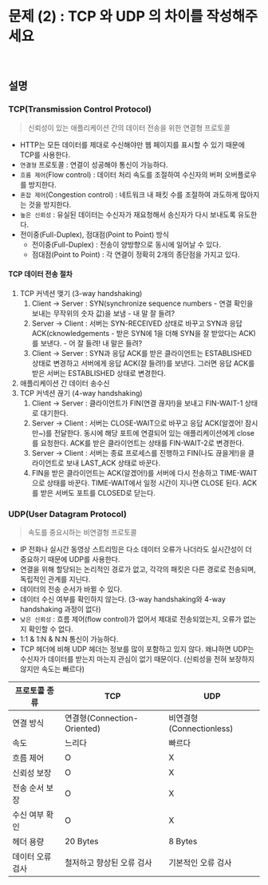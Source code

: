 # 문제 (2) : TCP 와 UDP 의 차이를 작성해주세요

<br/>

## 설명
### TCP(Transmission Control Protocol)
> 신뢰성이 있는 애플리케이션 간의 데이터 전송을 위한 연결형 프로토콜
- HTTP는 모든 데이터를 제대로 수신해야만 웹 페이지를 표시할 수 있기 때문에 TCP를 사용한다.
- `연결형` 프로토콜 : 연결이 성공해야 통신이 가능하다.
- `흐름 제어`(Flow control) : 데이터 처리 속도를 조절하여 수신자의 버퍼 오버플로우를 방지한다.
- `혼잡 제어`(Congestion control) : 네트워크 내 패킷 수를 조절하여 과도하게 많아지는 것을 방지한다.
- `높은 신뢰성` : 유실된 데이터는 수신자가 재요청해서 송신자가 다시 보내도록 유도한다.
- 전이중(Full-Duplex), 점대점(Point to Point) 방식
    - 전이중(Full-Duplex) : 전송이 양방향으로 동시에 일어날 수 있다.
    - 점대점(Point to Point) : 각 연결이 정확히 2개의 종단점을 가지고 있다.

#### TCP 데이터 전송 절차
1. TCP 커넥션 맺기 (3-way handshaking) 
    1.  Client -> Server : SYN(synchronize sequence numbers - 연결 확인을 보내는 무작위의 숫자 값)을 보냄 - 내 말 잘 들려?
    2.  Server -> Client : 서버는 SYN-RECEIVED 상태로 바꾸고 SYN과 응답 ACK(cknowledgements - 받은 SYN에 1을 더해 SYN을 잘 받았다는 ACK)를 보낸다. - 어 잘 들려! 내 말은 들려?
    3.  Client -> Server : SYN과 응답 ACK를 받은 클라이언트는 ESTABLISHED 상태로 변경하고 서버에게 응답 ACK(잘 들려!)를 보낸다. 그러면 응답 ACK를 받은 서버는 ESTABLISHED 상태로 변경한다.
2. 애플리케이션 간 데이터 송수신
3. TCP 커넥션 끊기 (4-way handshaking)
    1. Client -> Server : 클라이언트가 FIN(연결 끊자!)을 보내고 FIN-WAIT-1 상태로 대기한다.
    2. Server -> Client : 서버는 CLOSE-WAIT으로 바꾸고 응답 ACK(알겠어! 잠시만~)를 전달한다. 동시에 해당 포트에 연결되어 있는 애플리케이션에게 close를 요청한다. ACK를 받은 클라이언트는 상태를 FIN-WAIT-2로 변경한다.
    3. Server -> Client : 서버는 종료 프로세스를 진행하고 FIN(나도 끊을게!)을 클라이언트로 보내 LAST_ACK 상태로 바꾼다.
    4.  FIN을 받은 클라이언트는 ACK(알겠어!)를 서버에 다시 전송하고 TIME-WAIT으로 상태를 바꾼다. TIME-WAIT에서 일정 시간이 지나면 CLOSE 된다. ACK를 받은 서버도 포트를 CLOSED로 닫는다.

### UDP(User Datagram Protocol)
> 속도를 중요시하는 비연결형 프로토콜
- IP 전화나 실시간 동영상 스트리밍은 다소 데이터 오류가 나더라도 실시간성이 더 중요하기 때문에 UDP를 사용한다.
- 연결을 위해 할당되는 논리적인 경로가 없고, 각각의 패킷은 다른 경로로 전송되며, 독립적인 관계를 지닌다.
- 데이터의 전송 순서가 바뀔 수 있다.
- 데이터 수신 여부를 확인하지 않는다. (3-way handshaking와 4-way handshaking 과정이 없다)
- `낮은 신뢰성` : 흐름 제어(flow control)가 없어서 제대로 전송되었는지, 오류가 없는지 확인할 수 없다.
- 1:1 & 1:N & N:N 통신이 가능하다.
- TCP 헤더에 비해 UDP 헤더는 정보를 많이 포함하고 있지 않다. 왜냐하면 UDP는 수신자가 데이터를 받는지 마는지 관심이 없기 때문이다. (신뢰성을 전혀 보장하지 않지만 속도는 빠르다)

| 프로토콜 종류 | TCP | UDP |
| ------ | ------ | ------ |
| 연결 방식 | 연결형(Connection-Oriented) | 비연결형(Connectionless) |
| 속도 | 느리다 | 빠르다 |
| 흐름 제어 | O | X
| 신뢰성 보장 | O | X
| 전송 순서 보장 | O | X
| 수신 여부 확인 | O | X
| 헤더 용량 | 20 Bytes | 8 Bytes
| 데이터 오류 검사 | 철저하고 향상된 오류 검사 | 기본적인 오류 검사
